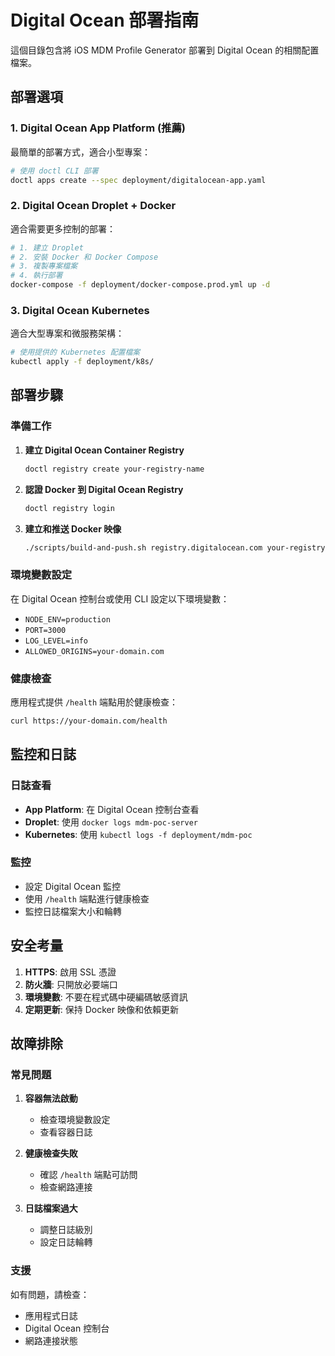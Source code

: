 # Digital Ocean 部署指南

這個目錄包含將 iOS MDM Profile Generator 部署到 Digital Ocean 的相關配置檔案。

## 部署選項

### 1. Digital Ocean App Platform (推薦)

最簡單的部署方式，適合小型專案：

```bash
# 使用 doctl CLI 部署
doctl apps create --spec deployment/digitalocean-app.yaml
```

### 2. Digital Ocean Droplet + Docker

適合需要更多控制的部署：

```bash
# 1. 建立 Droplet
# 2. 安裝 Docker 和 Docker Compose
# 3. 複製專案檔案
# 4. 執行部署
docker-compose -f deployment/docker-compose.prod.yml up -d
```

### 3. Digital Ocean Kubernetes

適合大型專案和微服務架構：

```bash
# 使用提供的 Kubernetes 配置檔案
kubectl apply -f deployment/k8s/
```

## 部署步驟

### 準備工作

1. **建立 Digital Ocean Container Registry**
   ```bash
   doctl registry create your-registry-name
   ```

2. **認證 Docker 到 Digital Ocean Registry**
   ```bash
   doctl registry login
   ```

3. **建立和推送 Docker 映像**
   ```bash
   ./scripts/build-and-push.sh registry.digitalocean.com your-registry/mdm-poc latest
   ```

### 環境變數設定

在 Digital Ocean 控制台或使用 CLI 設定以下環境變數：

- `NODE_ENV=production`
- `PORT=3000`
- `LOG_LEVEL=info`
- `ALLOWED_ORIGINS=your-domain.com`

### 健康檢查

應用程式提供 `/health` 端點用於健康檢查：

```bash
curl https://your-domain.com/health
```

## 監控和日誌

### 日誌查看

- **App Platform**: 在 Digital Ocean 控制台查看
- **Droplet**: 使用 `docker logs mdm-poc-server`
- **Kubernetes**: 使用 `kubectl logs -f deployment/mdm-poc`

### 監控

- 設定 Digital Ocean 監控
- 使用 `/health` 端點進行健康檢查
- 監控日誌檔案大小和輪轉

## 安全考量

1. **HTTPS**: 啟用 SSL 憑證
2. **防火牆**: 只開放必要端口
3. **環境變數**: 不要在程式碼中硬編碼敏感資訊
4. **定期更新**: 保持 Docker 映像和依賴更新

## 故障排除

### 常見問題

1. **容器無法啟動**
   - 檢查環境變數設定
   - 查看容器日誌

2. **健康檢查失敗**
   - 確認 `/health` 端點可訪問
   - 檢查網路連接

3. **日誌檔案過大**
   - 調整日誌級別
   - 設定日誌輪轉

### 支援

如有問題，請檢查：
- 應用程式日誌
- Digital Ocean 控制台
- 網路連接狀態
